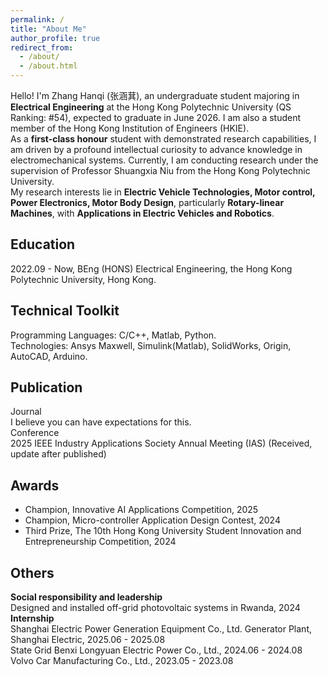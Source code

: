 ```yaml
---
permalink: /
title: "About Me"
author_profile: true
redirect_from: 
  - /about/
  - /about.html
---
```


Hello! I'm Zhang Hanqi (张涵萁), an undergraduate student majoring in **Electrical Engineering** at the Hong Kong Polytechnic University (QS Ranking: #54), expected to graduate in June 2026. I am also a student member of the Hong Kong Institution of Engineers (HKIE).  
As a **first-class honour** student with demonstrated research capabilities, I am driven by a profound intellectual curiosity to advance knowledge in electromechanical systems. Currently, I am conducting research under the supervision of Professor Shuangxia Niu from the Hong Kong Polytechnic University.  
My research interests lie in **Electric Vehicle Technologies, Motor control, Power Electronics, Motor Body Design**, particularly **Rotary-linear Machines**, with **Applications in Electric Vehicles and Robotics**.  

Education
------
2022.09 - Now, BEng (HONS) Electrical Engineering, the Hong Kong Polytechnic University, Hong Kong.  

Technical Toolkit
------
Programming Languages: C/C++, Matlab, Python.  
Technologies: Ansys Maxwell, Simulink(Matlab), SolidWorks, Origin, AutoCAD, Arduino.  

Publication
------
Journal  
I believe you can have expectations for this.  
Conference  
2025 IEEE Industry Applications Society Annual Meeting (IAS) (Received, update after published)  

Awards
------
- Champion, Innovative AI Applications Competition, 2025
- Champion, Micro-controller Application Design Contest, 2024
- Third Prize, The 10th Hong Kong University Student Innovation and Entrepreneurship Competition, 2024

Others
------
**Social responsibility and leadership**  
Designed and installed off-grid photovoltaic systems in Rwanda, 2024  
**Internship**  
Shanghai Electric Power Generation Equipment Co., Ltd. Generator Plant, Shanghai Electric, 2025.06 - 2025.08  
State Grid Benxi Longyuan Electric Power Co., Ltd., 2024.06 - 2024.08  
Volvo Car Manufacturing Co., Ltd., 2023.05 - 2023.08  

